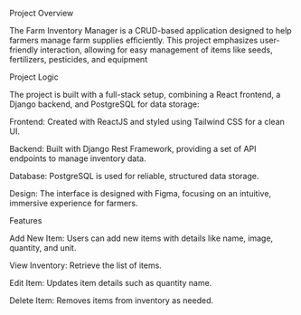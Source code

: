 Project Overview

The Farm Inventory Manager is a CRUD-based application designed to help farmers manage farm supplies efficiently. This project emphasizes user-friendly interaction, allowing for easy management of items like seeds, fertilizers, pesticides, and equipment

Project Logic

The project is built with a full-stack setup, combining a React frontend, a Django backend, and PostgreSQL for data storage:

Frontend: Created with ReactJS and styled using Tailwind CSS for a clean UI.

Backend: Built with Django Rest Framework, providing a set of API endpoints to manage inventory data.

Database: PostgreSQL is used for reliable, structured data storage.

Design: The interface is designed with Figma, focusing on an intuitive, immersive experience for farmers.

Features

Add New Item: Users can add new items with details like name, image, quantity, and unit.

View Inventory: Retrieve the list of items.

Edit Item: Updates item details such as quantity name.

Delete Item: Removes items from inventory as needed.

